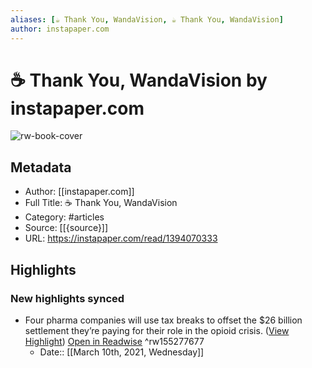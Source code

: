 ```yaml
---
aliases: [☕️ Thank You, WandaVision, ☕️ Thank You, WandaVision]
author: instapaper.com
---
```

# ☕️ Thank You, WandaVision by instapaper.com

![rw-book-cover](https://readwise-assets.s3.amazonaws.com/static/images/article3.5c705a01b476.png)

## Metadata
- Author: [[instapaper.com]]
- Full Title: ☕️ Thank You, WandaVision
- Category: #articles
- Source: [[{source}]]
- URL: https://instapaper.com/read/1394070333

## Highlights
### New highlights synced
- Four pharma companies will use tax breaks to offset the $26 billion settlement they’re paying for their role in the opioid crisis. ([View Highlight](https://instapaper.com/read/1394070333/15761819)) [Open in Readwise](https://readwise.io/open/155277677) ^rw155277677
    - Date:: [[March 10th, 2021, Wednesday]]
